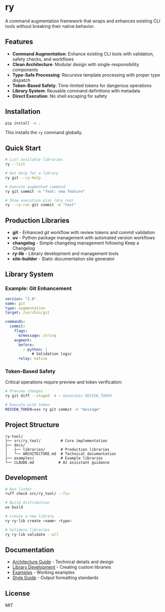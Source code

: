 # ry

A command augmentation framework that wraps and enhances existing CLI tools without breaking their native behavior.

## Features

- **Command Augmentation**: Enhance existing CLI tools with validation, safety checks, and workflows
- **Clean Architecture**: Modular design with single-responsibility components  
- **Type-Safe Processing**: Recursive template processing with proper type dispatch
- **Token-Based Safety**: Time-limited tokens for dangerous operations
- **Library System**: Reusable command definitions with metadata
- **Direct Execution**: No shell escaping for safety

## Installation

```bash
pip install -e .
```

This installs the `ry` command globally.

## Quick Start

```bash
# List available libraries
ry --list

# Get help for a library
ry git --ry-help

# Execute augmented command
ry git commit -m "feat: new feature"

# Show execution plan (dry run)
ry --ry-run git commit -m "test"
```

## Production Libraries

- **git** - Enhanced git workflow with review tokens and commit validation
- **uv** - Python package management with automated version workflows
- **changelog** - Simple changelog management following Keep a Changelog
- **ry-lib** - Library development and management tools
- **site-builder** - Static documentation site generator

## Library System

### Example: Git Enhancement

```yaml
version: "2.0"
name: git
type: augmentation
target: /usr/bin/git

commands:
  commit:
    flags:
      m/message: string
    augment:
      before:
        - python: |
            # Validation logic
      relay: native
```

### Token-Based Safety

Critical operations require preview and token verification:

```bash
# Preview changes
ry git diff --staged  # → Generates REVIEW_TOKEN

# Execute with token
REVIEW_TOKEN=xxx ry git commit -m "message"
```

## Project Structure

```
ry-tool/
├── src/ry_tool/         # Core implementation
├── docs/
│   ├── libraries/       # Production libraries
│   └── ARCHITECTURE.md  # Technical documentation
├── examples/            # Example libraries
└── CLAUDE.md           # AI assistant guidance
```

## Development

```bash
# Run linter
ruff check src/ry_tool/ --fix

# Build distribution
uv build

# Create a new library
ry ry-lib create <name> <type>

# Validate libraries
ry ry-lib validate --all
```

## Documentation

- [Architecture Guide](docs/ARCHITECTURE.md) - Technical details and design
- [Library Development](docs/libraries/ry-lib/README.md) - Creating custom libraries
- [Examples](examples/README.md) - Working examples
- [Style Guide](docs/libraries/OUTPUT_STYLE_GUIDE.md) - Output formatting standards

## License

MIT